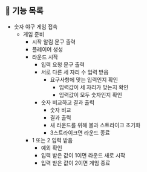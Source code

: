 ## 🚀 기능 목록

- 숫자 야구 게임 접속
    - 게임 준비
        - 시작 알림 문구 출력    
        - 플레이어 생성 
        - 라운드 시작
            - 입력 요청 문구 출력
            - 서로 다른 세 자리 수 입력 받음
                - 요구사항에 맞는 입력인지 확인
                  - 입력값이 세 자리가 맞는지 확인
                  - 입력값이 모두 숫자인지 확인
            - 숫자 비교하고 결과 출력
                - 숫자 비교
                - 결과 출력
                - 새 라운드를 위해 볼과 스트라이크 초기화
                - 3스트라이크면 라운드 종료
        - 1 또는 2 입력 받음
            - 예외 확인
            - 입력 받은 값이 1이면 라운드 새로 시작
            - 입력 받은 값이 2이면 게임 종료
